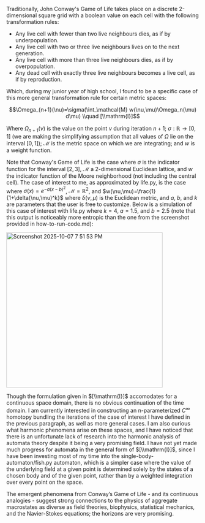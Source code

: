 Traditionally, John Conway's Game of Life takes place on a discrete 2-dimensional square grid with a boolean value on each cell with the following transformation rules:

- Any live cell with fewer than two live neighbours dies, as if by underpopulation.
- Any live cell with two or three live neighbours lives on to the next generation.
- Any live cell with more than three live neighbours dies, as if by overpopulation.
- Any dead cell with exactly three live neighbours becomes a live cell, as if by reproduction.

Which, during my junior year of high school, I found to be a specific case of this more general transformation rule for certain metric spaces:

$$\Omega_{n+1}(\nu)=\sigma(\int_\mathcal{M} w(\nu,\mu)\Omega_n(\mu) d\mu) \\quad [\\mathrm{I}]$$

Where $\Omega_{n+1}(\nu)$ is the value on the point $\nu$ during iteration $n+1$; $\sigma: \mathbb{R} \to [0,1]$ (we are making the simplifying assumption that all values of $\Omega$ lie on the interval $[0,1]$); $\mathcal{M}$ is the metric space on which we are integrating; and $w$ is a weight function.

Note that Conway's Game of Life is the case where $\sigma$ is the indicator function for the interval $[2,3]$, $\mathcal{M}$ a 2-dimensional Euclidean lattice, and $w$ the indicator function of the Moore neighborhood (not including the central cell).
The case of interest to me, as approximated by life.py, is the case where $\sigma(x)=e^{-a(x-b)^2}$, $\mathcal{M}=\mathbb{R}^2$, and $w(\nu,\mu)=\frac{1}{1+\delta(\nu,\mu)^k}$ where $\delta(\nu,\mu)$ is the Euclidean metric, and $a$, $b$, and $k$ are parameters that the user is free to customize. Below is a simulation of this case of interest with life.py where $k=4$, $a=1.5$, and $b=2.5$ (note that this output is noticeably more entropic than the one from the screenshot provided in how-to-run-code.md):

<img width="408" height="405" alt="Screenshot 2025-10-07 7 51 53 PM" src="https://github.com/user-attachments/assets/558fcc6b-04f0-4ad2-af8b-d7efe59b4c80" />

Though the formulation given in $[\\mathrm{I}]$ accomodates for a continuous space domain, there is no obvious continuation of the time domain. I am currently interested in constructing an n-parameterized $C^\infty$ homotopy bundling the iterations of the case of interest I have defined in the previous paragraph, as well as more general cases. I am also curious what harmonic phenomena arise on these spaces, and I have noticed that there is an unfortunate lack of research into the harmonic analysis of automata theory despite it being a very promising field. I have not yet made much progress for automata in the general form of $[\\mathrm{I}]$, since I have been investing most of my time into the single-body-automaton/fish.py automaton, which is a simpler case where the value of the underlying field at a given point is determined solely by the states of a chosen body and of the given point, rather than by a weighted integration over every point on the space.

The emergent phenomena from Conway’s Game of Life - and its continuous analogies - suggest strong connections to the physics of aggregate macrostates as diverse as field theories, biophysics, statistical mechanics, and the Navier-Stokes equations; the horizons are very promising.
